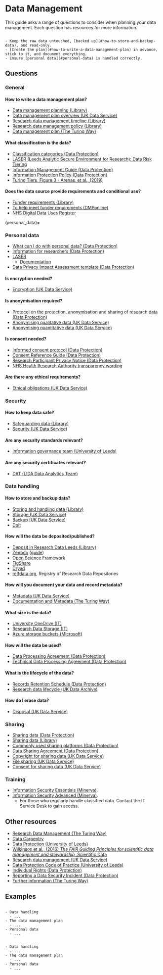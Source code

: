 # Data Management

This guide asks a range of questions to consider when planning your data management. Each question has resources for more information.

```{admonition} Checklist

- Keep the raw data untouched, [backed up](#how-to-store-and-backup-data), and read-only.
- [Create the plan](#how-to-write-a-data-management-plan) in advance, stick to it, and document everything.
- Ensure [personal data](#personal-data) is handled correctly.

```

## Questions

### General

#### How to write a data management plan?

- [Data management planning (Library)](https://library.leeds.ac.uk/info/14062/research_data_management/62/data_management_planning)
- [Data management plan overview (UK Data Service)](https://ukdataservice.ac.uk/learning-hub/research-data-management/plan-to-share/data-management-planning-overview/)
- [Research data management timeline (Library)](https://library.leeds.ac.uk/info/14062/research_data_management/143/research_data_management_timeline)
- [Research data management policy (Library)](https://library.leeds.ac.uk/info/14062/research_data_management/68/research_data_management_policy)
- [Data management plan (The Turing Way)](https://the-turing-way.netlify.app/reproducible-research/rdm/rdm-dmp.html)

#### What classification is the data?

- [Classification categories (Data Protection)](https://dataprotection.leeds.ac.uk/managing-electronic-data/#classifying-data)
- [LASER (Leeds Analytic Secure Environment for Research): Data Risk Tiering](https://lida-data-analytics-team.github.io/laserdocs/docs/laser_info/tiering.html)
- [Information Management Guide (Data Protection)](https://dataprotection.leeds.ac.uk/wp-content/uploads/sites/48/2019/05/Information-Management-Guide.pdf)
- [Information Protection Policy (Data Protection)](https://leeds.service-now.com/it?id=kb_article&sys_id=6038bfbc0fae728089d7f55be1050e9d)
- [Turing Tiers, Figure 3 - Arenas, et al., (2019)](https://arxiv.org/pdf/1908.08737.pdf)

#### Does the data source provide requirements and conditional use?

- [Funder requirements (Library)](https://library.leeds.ac.uk/info/14062/research_data_management/69/funder_requirements)
- [To help meet funder requirements (DMPonline)](https://dmponline.dcc.ac.uk/)
- [NHS Digital Data Uses Register](https://digital.nhs.uk/services/data-access-request-service-dars/data-uses-register)

(personal_data)=

### Personal data

- [What can I do with personal data? (Data Protection)](https://dataprotection.leeds.ac.uk/data-protection-and-personal-data/)
- [Information for researchers (Data Protection)](https://dataprotection.leeds.ac.uk/information-for-researchers/)
- [LASER](https://lida.leeds.ac.uk/about-lida/integrated-research-campus/)
  - [Documentation](https://lida-data-analytics-team.github.io/laserdocs/)
- [Data Privacy Impact Assessment template (Data Protection)](https://dataprotection.leeds.ac.uk/wp-content/uploads/sites/48/2019/06/Data-Protection-Impact-Assessment-Template-2.docx)

#### Is encryption needed?

- [Encryption (UK Data Service)](https://ukdataservice.ac.uk/learning-hub/research-data-management/store-your-data/encryption/)

#### Is anonymisation required?

- [Protocol on the protection, anonymisation and sharing of research data (Data Protection)](https://dataprotection.leeds.ac.uk/protocol-on-the-protection-anonymisation-and-sharing-of-research-data/)
- [Anonymising qualitative data (UK Data Service)](https://ukdataservice.ac.uk/learning-hub/research-data-management/anonymisation/anonymising-quantitative-data/)
- [Anonymising quantitative data (UK Data Service)](https://ukdataservice.ac.uk/learning-hub/research-data-management/anonymisation/anonymising-qualitative-data/)

#### Is consent needed?

- [Informed consent protocol (Data Protection)](https://dataprotection.leeds.ac.uk/informed-consent-protocol/)
- [Consent Reference Guide (Data Protection)](https://dataprotection.leeds.ac.uk/wp-content/uploads/sites/48/2020/03/Consent-Reference-Guide-v1.0-002-RRM.pdf)
- [Research Participant Privacy Notice (Data Protection)](https://dataprotection.leeds.ac.uk/research-participant-privacy-notice/)
- [NHS Health Research Authority transparency wording](https://dataprotection.leeds.ac.uk/wp-content/uploads/sites/48/2020/08/My_data_and_research.pdf)

#### Are there any ethical requirements?

- [Ethical obligations (UK Data Service)](https://ukdataservice.ac.uk/learning-hub/research-data-management/ethical-issues/ethical-obligations/)

### Security

#### How to keep data safe?

- [Safeguarding data (Library)](https://library.leeds.ac.uk/info/14062/research_data_management/63/safeguarding_data)
- [Security (UK Data Service)](https://ukdataservice.ac.uk/learning-hub/research-data-management/store-your-data/security/)

#### Are any security standards relevant?

- [Information governance team (University of Leeds)](https://www.leeds.ac.uk/secretariat/)

#### Are any security certificates relevant?

- [DAT (LIDA Data Analytics Team)](https://lida.leeds.ac.uk/data-analytics-team/)

### Data handling

#### How to store and backup data?

- [Storing and handling data (Library)](https://library.leeds.ac.uk/info/14062/research_data_management/65/storing_and_handling_data)
- [Storage (UK Data Service)](https://ukdataservice.ac.uk/learning-hub/research-data-management/store-your-data/storage/)
- [Backup (UK Data Service)](https://ukdataservice.ac.uk/learning-hub/research-data-management/store-your-data/backup/)
- [Dolt](https://github.com/dolthub/dolt)

#### How will the data be deposited/published?

- [Deposit in Research Data Leeds (Library)](https://library.leeds.ac.uk/info/14062/research_data_management/67/deposit_in_research_data_leeds)
- [Zenodo](https://zenodo.org/) ([guide](https://docs.github.com/en/repositories/archiving-a-github-repository/referencing-and-citing-content))
- [Open Science Framework](https://osf.io/)
- [FigShare](https://figshare.com/)
- [Dryad](https://datadryad.org/stash)
- [re3data.org](https://www.re3data.org/), Registry of Research Data Repositories

#### How will you document your data and record metadata?

- [Metadata (UK Data Service)](https://ukdataservice.ac.uk/learning-hub/research-data-management/document-your-data/metadata/)
- [Documentation and Metadata (The Turing Way)](https://the-turing-way.netlify.app/reproducible-research/rdm/rdm-metadata.html)

#### What size is the data?

- [University OneDrive (IT)](https://it.leeds.ac.uk/it?id=kb_article&sysparm_article=KB0012306)
- [Research Data Storage (IT)](https://it.leeds.ac.uk/it?id=kb_article&sysparm_article=KB0013189)
- [Azure storage buckets (Microsoft)](https://docs.microsoft.com/en-us/azure/storage/common/storage-introduction)

#### How will the data be used?

- [Data Processing Agreement (Data Protection)](https://dataprotection.leeds.ac.uk/wp-content/uploads/sites/48/2021/01/DATA-PROCESSING-AGREEMENT.docx)
- [Technical Data Processing Agreement (Data Protection)](https://dataprotection.leeds.ac.uk/wp-content/uploads/sites/48/2018/11/DPA_template_technical_controls-1.docx)

#### What is the lifecycle of the data?

- [Records Retention Schedule (Data Protection)](https://dataprotection.leeds.ac.uk/wp-content/uploads/sites/48/2020/12/The-University-of-Leeds-records-retention-schedule-v2.6-1.pdf)
- [Research data lifecycle (UK Data Archive)](https://ukdataservice.ac.uk/learning-hub/research-data-management/)

#### How do I erase data?

- [Disposal (UK Data Service)](https://ukdataservice.ac.uk/learning-hub/research-data-management/store-your-data/disposal/)

### Sharing

- [Sharing data (Data Protection)](https://dataprotection.leeds.ac.uk/managing-electronic-data/#sharing-data)
- [Sharing data (Library)](https://library.leeds.ac.uk/info/14062/research_data_management/66/sharing_data)
- [Commonly used sharing platforms (Data Protection)](https://dataprotection.leeds.ac.uk/wp-content/uploads/sites/48/2019/05/Commonly-used-sharing-platforms.pdf)
- [Data Sharing Agreement (Data Protection)](https://dataprotection.leeds.ac.uk/wp-content/uploads/sites/48/2021/01/DS_Agreement_template_GDPR_compliant-UPDATED-3.docx)
- [Copyright for sharing data (UK Data Service)](https://ukdataservice.ac.uk/learning-hub/research-data-management/rights-in-data/sharing/)
- [File sharing (UK Data Service)](https://ukdataservice.ac.uk/learning-hub/research-data-management/collaborative-research/file-sharing/)
- [Consent for sharing data (UK Data Service)](https://ukdataservice.ac.uk/learning-hub/research-data-management/ethical-issues/consent-for-data-sharing/)

### Training

- [Information Security Essentials (Minerva)](https://minerva.leeds.ac.uk/ultra/organizations/_432953_1/cl/outline).  
- [Information Security Advanced (Minerva)](https://minerva.leeds.ac.uk/ultra/organizations/_460079_1/cl/outline).  
  - For those who regularly handle classified data. Contact the IT Service Desk to gain access.

## Other resources

- [Research Data Management (The Turing Way)](https://the-turing-way.netlify.app/reproducible-research/rdm.html)
- [Data Carpentry](https://datacarpentry.org/)
- [Data Protection (University of Leeds)](https://dataprotection.leeds.ac.uk/)
- [Wilkinson et al., (2016) *The FAIR Guiding Principles for scientific data management and stewardship*, Scientific Data](https://www.nature.com/articles/sdata201618)
- [Research data management (UK Data Service)](https://ukdataservice.ac.uk/learning-hub/research-data-management/)
- [Data Protection Code of Practice (University of Leeds)](https://dataprotection.leeds.ac.uk/data-protection-code-of-practice/)
- [Individual Rights (Data Protection)](https://dataprotection.leeds.ac.uk/individual-rights/)
- [Reporting a Data Security Incident (Data Protection)](https://dataprotection.leeds.ac.uk/reporting-a-data-security-incident/)
- [Further information (The Turing Way)](https://the-turing-way.netlify.app/reproducible-research/rdm/rdm-dmp.html#further-reading-recommendations)

## Examples

```{admonition} PhD: ...

- Data handling
  - ...
- The data management plan
  - ...
- Personal data
  - ...

```

```{admonition} Fellowship: ...

- Data handling
  - ...
- The data management plan
  - ...
- Personal data
  - ...

```
